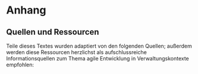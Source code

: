 # Anhang

## Quellen und Ressourcen

Teile dieses Textes wurden adaptiert von den folgenden Quellen; außerdem werden diese Ressourcen herzlichst als aufschlussreiche Informationsquellen zum Thema agile Entwicklung in Verwaltungskontexte empfohlen:
